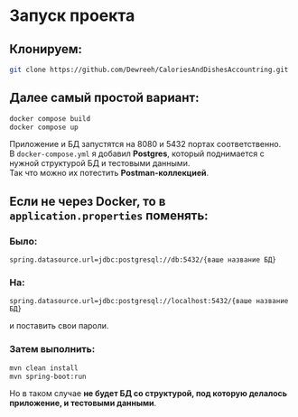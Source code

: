 # Запуск проекта

## Клонируем:
```sh
git clone https://github.com/Dewreeh/CaloriesAndDishesAccountring.git
```

## Далее самый простой вариант:
```sh
docker compose build
docker compose up
```
Приложение и БД запустятся на 8080 и 5432 портах соответственно.  
В `docker-compose.yml` я добавил **Postgres**, который поднимается с нужной структурой БД и тестовыми данными.  
Так что можно их потестить **Postman-коллекцией**.

## Если не через Docker, то в `application.properties` поменять:
### Было:
```properties
spring.datasource.url=jdbc:postgresql://db:5432/{ваше название БД}
```
### На:
```properties
spring.datasource.url=jdbc:postgresql://localhost:5432/{ваше название БД}
```
и поставить свои пароли.

### Затем выполнить:
```sh
mvn clean install  
mvn spring-boot:run
```
Но в таком случае **не будет БД со структурой, под которую делалось приложение, и тестовыми данными**.

  
  
